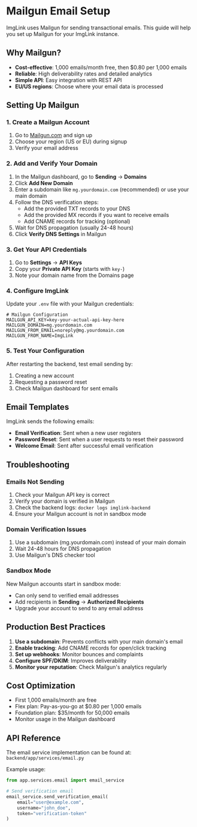 # Mailgun Email Setup

ImgLink uses Mailgun for sending transactional emails. This guide will help you set up Mailgun for your ImgLink instance.

## Why Mailgun?

- **Cost-effective**: 1,000 emails/month free, then $0.80 per 1,000 emails
- **Reliable**: High deliverability rates and detailed analytics
- **Simple API**: Easy integration with REST API
- **EU/US regions**: Choose where your email data is processed

## Setting Up Mailgun

### 1. Create a Mailgun Account

1. Go to [Mailgun.com](https://www.mailgun.com) and sign up
2. Choose your region (US or EU) during signup
3. Verify your email address

### 2. Add and Verify Your Domain

1. In the Mailgun dashboard, go to **Sending** → **Domains**
2. Click **Add New Domain**
3. Enter a subdomain like `mg.yourdomain.com` (recommended) or use your main domain
4. Follow the DNS verification steps:
   - Add the provided TXT records to your DNS
   - Add the provided MX records if you want to receive emails
   - Add CNAME records for tracking (optional)
5. Wait for DNS propagation (usually 24-48 hours)
6. Click **Verify DNS Settings** in Mailgun

### 3. Get Your API Credentials

1. Go to **Settings** → **API Keys**
2. Copy your **Private API Key** (starts with `key-`)
3. Note your domain name from the Domains page

### 4. Configure ImgLink

Update your `.env` file with your Mailgun credentials:

```env
# Mailgun Configuration
MAILGUN_API_KEY=key-your-actual-api-key-here
MAILGUN_DOMAIN=mg.yourdomain.com
MAILGUN_FROM_EMAIL=noreply@mg.yourdomain.com
MAILGUN_FROM_NAME=ImgLink
```

### 5. Test Your Configuration

After restarting the backend, test email sending by:
1. Creating a new account
2. Requesting a password reset
3. Check Mailgun dashboard for sent emails

## Email Templates

ImgLink sends the following emails:
- **Email Verification**: Sent when a new user registers
- **Password Reset**: Sent when a user requests to reset their password
- **Welcome Email**: Sent after successful email verification

## Troubleshooting

### Emails Not Sending

1. Check your Mailgun API key is correct
2. Verify your domain is verified in Mailgun
3. Check the backend logs: `docker logs imglink-backend`
4. Ensure your Mailgun account is not in sandbox mode

### Domain Verification Issues

1. Use a subdomain (mg.yourdomain.com) instead of your main domain
2. Wait 24-48 hours for DNS propagation
3. Use Mailgun's DNS checker tool

### Sandbox Mode

New Mailgun accounts start in sandbox mode:
- Can only send to verified email addresses
- Add recipients in **Sending** → **Authorized Recipients**
- Upgrade your account to send to any email address

## Production Best Practices

1. **Use a subdomain**: Prevents conflicts with your main domain's email
2. **Enable tracking**: Add CNAME records for open/click tracking
3. **Set up webhooks**: Monitor bounces and complaints
4. **Configure SPF/DKIM**: Improves deliverability
5. **Monitor your reputation**: Check Mailgun's analytics regularly

## Cost Optimization

- First 1,000 emails/month are free
- Flex plan: Pay-as-you-go at $0.80 per 1,000 emails
- Foundation plan: $35/month for 50,000 emails
- Monitor usage in the Mailgun dashboard

## API Reference

The email service implementation can be found at:
`backend/app/services/email.py`

Example usage:
```python
from app.services.email import email_service

# Send verification email
email_service.send_verification_email(
    email="user@example.com",
    username="john_doe",
    token="verification-token"
)
```
